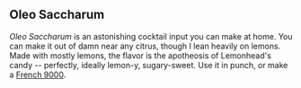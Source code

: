 ## Oleo Saccharum

_Oleo Saccharum_ is an astonishing cocktail input you can make at home. You can make it out of damn near any citrus, though I lean heavily on lemons. Made with mostly lemons, the flavor is the apotheosis of Lemonhead's candy -- perfectly, ideally lemon-y, sugary-sweet. Use it in punch, or make a [French 9000](/gin/french_75.markdown#Variations).
